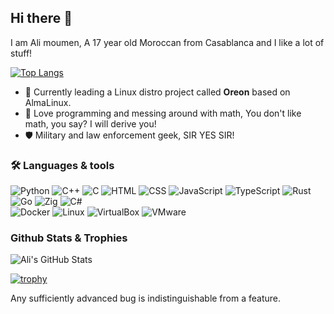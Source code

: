 ## Hi there 👋

I am Ali moumen,  A 17 year old Moroccan from Casablanca and I like a lot of stuff!

[![Top Langs](https://github-readme-stats.vercel.app/api/top-langs/?username=johndavedosn&layout=compact)](https://github.com/YourUsername)

-  🔭 Currently leading a Linux distro project called **Oreon** based on AlmaLinux.
-  🌱 Love programming and messing around with math,  You don't like math,  you say? I will derive you!
-  🛡️ Military and law enforcement geek,  SIR YES SIR!

### 🛠️ Languages & tools
![Python](https://img.shields.io/badge/Python-blue?logo=python&logoColor=white)
![C++](https://img.shields.io/badge/C++-gray?logo=cplusplus&logoColor=white)
![C](https://img.shields.io/badge/C-gray?logo=c&logoColor=white)
![HTML](https://img.shields.io/badge/HTML-red?logo=html5&logoColor=white)
![CSS](https://img.shields.io/badge/CSS-blue?logo=css&logoColor=white)
![JavaScript](https://img.shields.io/badge/JS-yellow?logo=javascript&logoColor=white)
![TypeScript](https://img.shields.io/badge/TS-blue?logo=typescript&logoColor=white)
![Rust](https://img.shields.io/badge/Rust-orange?logo=rust&logoColor=white)
![Go](https://img.shields.io/badge/Go-blue?logo=go&logoColor=white)
![Zig](https://img.shields.io/badge/Zig-yellow?logo=zig&logoColor=white) 
![C#](https://img.shields.io/badge/C%23-purple?logo=dotnet&logoColor=white)  <br>
![Docker](https://img.shields.io/badge/Docker-blue?logo=docker&logoColor=white) 
![Linux](https://img.shields.io/badge/Linux-green?logo=linux&logoColor=white) 
![VirtualBox](https://img.shields.io/badge/VirtualBox-orange?logo=virtualbox&logoColor=white) 
![VMware](https://img.shields.io/badge/VMware-black?logo=vmware&logoColor=white) 
### Github Stats & Trophies
![Ali's GitHub Stats](https://github-readme-stats.vercel.app/api?username=johndavedosn&show_icons=true&theme=radical) 

[![trophy](https://github-profile-trophy.vercel.app/?username=johndavedosn&theme=gruvbox)](https://github.com/ryo-ma/github-profile-trophy)

Any sufficiently advanced bug is indistinguishable from a feature.
